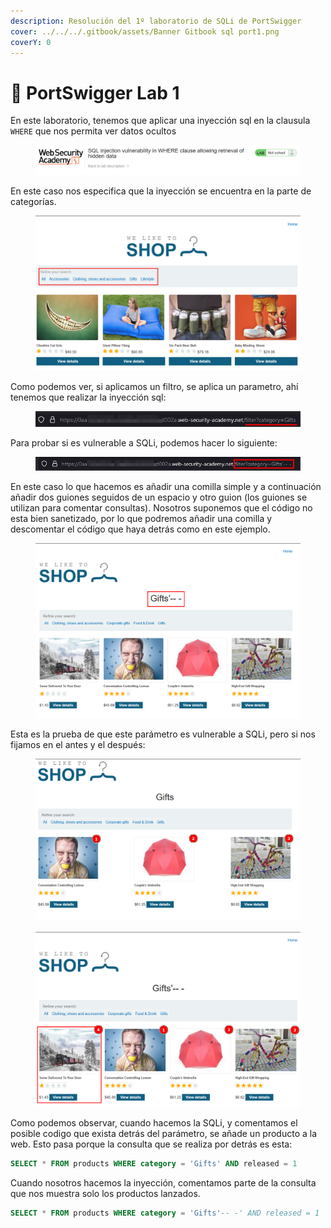 ```yaml
---
description: Resolución del 1º laboratorio de SQLi de PortSwigger
cover: ../../../.gitbook/assets/Banner Gitbook sql port1.png
coverY: 0
---
```


# 🧪 PortSwigger Lab 1

En este laboratorio, tenemos que aplicar una inyección sql en la clausula `WHERE` que nos permita ver datos ocultos

<figure><img src="../../../.gitbook/assets/imagen (8).png" alt=""><figcaption></figcaption></figure>

En este caso nos especifica que la inyección se encuentra en la parte de categorías.

<figure><img src="../../../.gitbook/assets/imagen (2).png" alt=""><figcaption></figcaption></figure>

Como podemos ver, si aplicamos un filtro, se aplica un parametro, ahí tenemos que realizar la inyección sql:

<figure><img src="../../../.gitbook/assets/imagen (6).png" alt=""><figcaption></figcaption></figure>

Para probar si es vulnerable a SQLi, podemos hacer lo siguiente:

<figure><img src="../../../.gitbook/assets/imagen (3).png" alt=""><figcaption></figcaption></figure>

En este caso lo que hacemos es añadir una comilla simple y a continuación añadir dos guiones seguidos de un espacio y otro guion (los guiones se utilizan para comentar consultas). Nosotros suponemos que el código no esta bien sanetizado, por lo que podremos añadir una comilla y descomentar el código que haya detrás como en este ejemplo.

<figure><img src="../../../.gitbook/assets/imagen (4).png" alt=""><figcaption></figcaption></figure>

Esta es la prueba de que este parámetro es vulnerable a SQLi, pero si nos fijamos en el antes y el después:&#x20;

<div><figure><img src="../../../.gitbook/assets/imagen (9).png" alt=""><figcaption></figcaption></figure> <figure><img src="../../../.gitbook/assets/imagen (1).png" alt=""><figcaption></figcaption></figure></div>

Como podemos observar, cuando hacemos la SQLi, y comentamos el posible codigo que exista detrás del parámetro, se añade un producto a la web. Esto pasa porque la consulta que se realiza por detrás es esta:

```sql
SELECT * FROM products WHERE category = 'Gifts' AND released = 1
```

Cuando nosotros hacemos la inyección, comentamos parte de la consulta que nos muestra solo los productos lanzados.

```sql
SELECT * FROM products WHERE category = 'Gifts'-- -' AND released = 1
```
